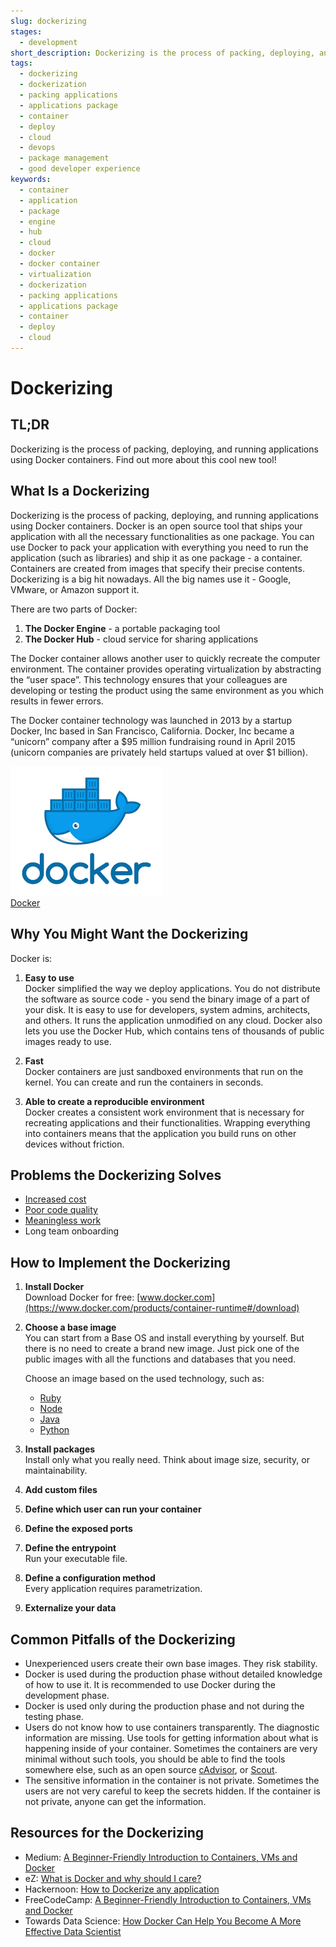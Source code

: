 ```yaml
---
slug: dockerizing
stages:
  - development
short_description: Dockerizing is the process of packing, deploying, and running applications using Docker containers. Docker is an open source tool that ships your application with all the necessary functionalities as one package.
tags:
  - dockerizing
  - dockerization
  - packing applications
  - applications package
  - container
  - deploy
  - cloud
  - devops
  - package management
  - good developer experience
keywords:
  - container
  - application
  - package
  - engine
  - hub
  - cloud
  - docker
  - docker container
  - virtualization
  - dockerization
  - packing applications
  - applications package
  - container
  - deploy
  - cloud
---
```


# Dockerizing

## TL;DR

Dockerizing is the process of packing, deploying, and running applications using Docker containers. Find out more about this cool new tool!

## What Is a Dockerizing

Dockerizing is the process of packing, deploying, and running applications using Docker containers. Docker is an open source tool that ships your application with all the necessary functionalities as one package. You can use Docker to pack your application with everything you need to run the application (such as libraries) and ship it as one package - a container. Containers are created from images that specify their precise contents. Dockerizing is a big hit nowadays. All the big names use it - Google, VMware, or Amazon support it.

There are two parts of Docker:

1. **The Docker Engine** - a portable packaging tool
2. **The Docker Hub** - cloud service for sharing applications

The Docker container allows another user to quickly recreate the computer environment. The container provides operating virtualization by abstracting the “user space”. This technology ensures that your colleagues are developing or testing the product using the same environment as you which results in fewer errors.

The Docker container technology was launched in 2013 by a startup Docker, Inc based in San Francisco, California. Docker, Inc became a “unicorn” company after a $95 million fundraising round in April 2015 (unicorn companies are privately held startups valued at over $1 billion).

![Docker](/files/docker.png)  
[Docker](https://www.docker.com/)

## Why You Might Want the Dockerizing

Docker is:

1. **Easy to use**  
   Docker simplified the way we deploy applications. You do not distribute the software as source code - you send the binary image of a part of your disk. It is easy to use for developers, system admins, architects, and others. It runs the application unmodified on any cloud. Docker also lets you use the Docker Hub, which contains tens of thousands of public images ready to use.
2. **Fast**  
   Docker containers are just sandboxed environments that run on the kernel. You can create and run the containers in seconds.

3. **Able to create a reproducible environment**  
   Docker creates a consistent work environment that is necessary for recreating applications and their functionalities. Wrapping everything into containers means that the application you build runs on other devices without friction.

## Problems the Dockerizing Solves

- [Increased cost](/problems/increased-cost)
- [Poor code quality](/problems/poor-code-quality)
- [Meaningless work](/problems/meaningless-work)
- Long team onboarding

## How to Implement the Dockerizing

1. **Install Docker**  
   Download Docker for free: [www.docker.com](https://www.docker.com/products/container-runtime#/download)
2. **Choose a base image**  
   You can start from a Base OS and install everything by yourself. But there is no need to create a brand new image. Just pick one of the public images with all the functions and databases that you need.

   Choose an image based on the used technology, such as:

   - [Ruby](https://hub.Docker.com/_/ruby/)
   - [Node](https://hub.Docker.com/_/node/)
   - [Java](https://hub.Docker.com/_/java/)
   - [Python](https://hub.Docker.com/_/python/)

3. **Install packages**  
   Install only what you really need. Think about image size, security, or maintainability.
4. **Add custom files**
5. **Define which user can run your container**
6. **Define the exposed ports**
7. **Define the entrypoint**  
   Run your executable file.
8. **Define a configuration method**  
   Every application requires parametrization.
9. **Externalize your data**

## Common Pitfalls of the Dockerizing

- Unexperienced users create their own base images. They risk stability.
- Docker is used during the production phase without detailed knowledge of how to use it. It is recommended to use Docker during the development phase.
- Docker is used only during the production phase and not during the testing phase.
- Users do not know how to use containers transparently. The diagnostic information are missing. Use tools for getting information about what is happening inside of your container. Sometimes the containers are very minimal without such tools, you should be able to find the tools somewhere else, such as an open source [cAdvisor](https://github.com/google/cadvisor), or [Scout](https://scoutapm.com/).
- The sensitive information in the container is not private. Sometimes the users are not very careful to keep the secrets hidden. If the container is not private, anyone can get the information.

## Resources for the Dockerizing

- Medium: [A Beginner-Friendly Introduction to Containers, VMs and Docker](https://medium.com/free-code-camp/a-beginner-friendly-introduction-to-containers-vms-and-Docker-79a9e3e119b)
- eZ: [What is Docker and why should I care?](https://ez.no/Blog/What-is-Docker-and-why-should-I-care)
- Hackernoon: [How to Dockerize any application](https://hackernoon.com/how-to-Dockerize-any-application-b60ad00e76da)
- FreeCodeCamp: [A Beginner-Friendly Introduction to Containers, VMs and Docker](https://www.freecodecamp.org/news/a-beginner-friendly-introduction-to-containers-vms-and-Docker-79a9e3e119b/)
- Towards Data Science: [How Docker Can Help You Become A More Effective Data Scientist](https://towardsdatascience.com/how-Docker-can-help-you-become-a-more-effective-data-scientist-7fc048ef91d5)
